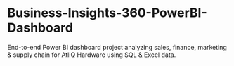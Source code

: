 # Business-Insights-360-PowerBI-Dashboard
End-to-end Power BI dashboard project analyzing sales, finance, marketing &amp; supply chain for AtliQ Hardware using SQL &amp; Excel data.
